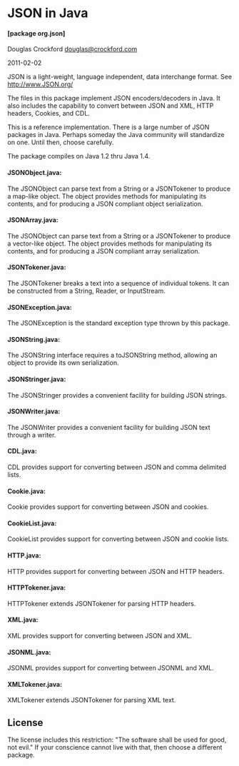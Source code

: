 JSON in Java
============

#### [package org.json]

Douglas Crockford
douglas@crockford.com

2011-02-02


JSON is a light-weight, language independent, data interchange format.
See http://www.JSON.org/

The files in this package implement JSON encoders/decoders in Java.
It also includes the capability to convert between JSON and XML, HTTP
headers, Cookies, and CDL.

This is a reference implementation. There is a large number of JSON packages
in Java. Perhaps someday the Java community will standardize on one. Until
then, choose carefully.

The package compiles on Java 1.2 thru Java 1.4.


#### JSONObject.java:
The JSONObject can parse text from a String or a JSONTokener
to produce a map-like object. The object provides methods for manipulating its
contents, and for producing a JSON compliant object serialization.

#### JSONArray.java: 
The JSONObject can parse text from a String or a JSONTokener
to produce a vector-like object. The object provides methods for manipulating
its contents, and for producing a JSON compliant array serialization.

#### JSONTokener.java:
The JSONTokener breaks a text into a sequence of individual
tokens. It can be constructed from a String, Reader, or InputStream.

#### JSONException.java: 
The JSONException is the standard exception type thrown
by this package.


#### JSONString.java:
The JSONString interface requires a toJSONString method,
allowing an object to provide its own serialization.

#### JSONStringer.java:
The JSONStringer provides a convenient facility for
building JSON strings.

#### JSONWriter.java:
The JSONWriter provides a convenient facility for building
JSON text through a writer.

#### CDL.java:
CDL provides support for converting between JSON and comma
delimited lists.

#### Cookie.java: 
Cookie provides support for converting between JSON and cookies.

#### CookieList.java:
CookieList provides support for converting between JSON and
cookie lists.

#### HTTP.java: 
HTTP provides support for converting between JSON and HTTP headers.

#### HTTPTokener.java: 
HTTPTokener extends JSONTokener for parsing HTTP headers.

#### XML.java:
XML provides support for converting between JSON and XML.

#### JSONML.java:
JSONML provides support for converting between JSONML and XML.

#### XMLTokener.java:
XMLTokener extends JSONTokener for parsing XML text.

## License

The license includes this restriction: "The software shall be used for good,
not evil." If your conscience cannot live with that, then choose a different
package.
